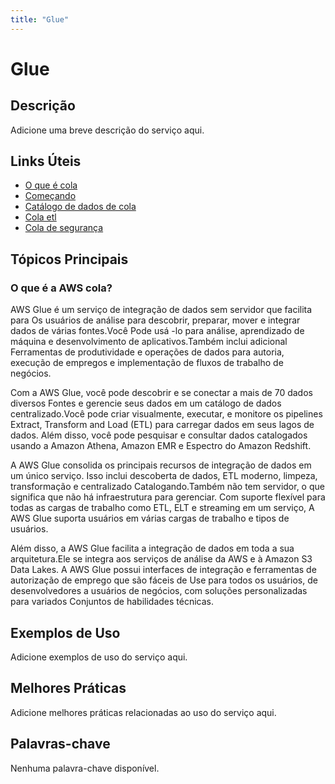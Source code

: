 ```yaml
---
title: "Glue"
---
```


# Glue

## Descrição

Adicione uma breve descrição do serviço aqui.

## Links Úteis

- [O que é cola](https://docs.aws.amazon.com/glue/latest/dg/what-is-glue.html)
- [Começando](https://docs.aws.amazon.com/glue/latest/dg/getting-started.html)
- [Catálogo de dados de cola](https://docs.aws.amazon.com/glue/latest/dg/glue-data-catalog.html)
- [Cola etl](https://docs.aws.amazon.com/glue/latest/dg/glue-etl.html)
- [Cola de segurança](https://docs.aws.amazon.com/glue/latest/dg/glue-security.html)

## Tópicos Principais

### O que é a AWS cola?

AWS Glue é um serviço de integração de dados sem servidor que facilita para
Os usuários de análise para descobrir, preparar, mover e integrar dados de várias fontes.Você
Pode usá -lo para análise, aprendizado de máquina e desenvolvimento de aplicativos.Também inclui adicional
Ferramentas de produtividade e operações de dados para autoria, execução de empregos e implementação de fluxos de trabalho de negócios.

Com a AWS Glue, você pode descobrir e se conectar a mais de 70 dados diversos
Fontes e gerencie seus dados em um catálogo de dados centralizado.Você pode criar visualmente, executar,
e monitore os pipelines Extract, Transform and Load (ETL) para carregar dados em seus lagos de dados.
Além disso, você pode pesquisar e consultar dados catalogados usando a Amazon Athena, Amazon EMR e
Espectro do Amazon Redshift.

A AWS Glue consolida os principais recursos de integração de dados em um único serviço.
Isso inclui descoberta de dados, ETL moderno, limpeza, transformação e centralizado
Catalogando.Também não tem servidor, o que significa que não há infraestrutura para gerenciar.
Com suporte flexível para todas as cargas de trabalho como ETL, ELT e streaming em um serviço,
A AWS Glue suporta usuários em várias cargas de trabalho e tipos de usuários.

Além disso, a AWS Glue facilita a integração de dados
em toda a sua arquitetura.Ele se integra aos serviços de análise da AWS e à Amazon S3 Data Lakes.
A AWS Glue possui interfaces de integração e ferramentas de autorização de emprego que são fáceis de
Use para todos os usuários, de desenvolvedores a usuários de negócios, com soluções personalizadas para variados
Conjuntos de habilidades técnicas.

## Exemplos de Uso

Adicione exemplos de uso do serviço aqui.

## Melhores Práticas

Adicione melhores práticas relacionadas ao uso do serviço aqui.

## Palavras-chave

Nenhuma palavra-chave disponível.
